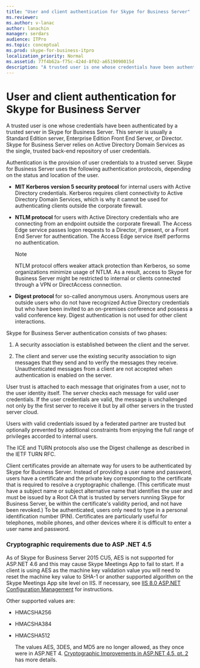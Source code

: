 ```yaml
---
title: "User and client authentication for Skype for Business Server"
ms.reviewer: 
ms.author: v-lanac
author: lanachin
manager: serdars
audience: ITPro
ms.topic: conceptual
ms.prod: skype-for-business-itpro
localization_priority: Normal
ms.assetid: 77f4b62a-f75c-424d-8f02-a6519090015d
description: "A trusted user is one whose credentials have been authenticated by a trusted server in Skype for Business Server. This server is usually a Standard Edition server, Enterprise Edition Front End Server, or Director. Skype for Business Server relies on Active Directory Domain Services as the single, trusted back-end repository of user credentials."
---
```


# User and client authentication for Skype for Business Server
 
A trusted user is one whose credentials have been authenticated by a trusted server in Skype for Business Server. This server is usually a Standard Edition server, Enterprise Edition Front End Server, or Director. Skype for Business Server relies on Active Directory Domain Services as the single, trusted back-end repository of user credentials.
  
Authentication is the provision of user credentials to a trusted server. Skype for Business Server uses the following authentication protocols, depending on the status and location of the user.
  
- **MIT Kerberos version 5 security protocol** for internal users with Active Directory credentials. Kerberos requires client connectivity to Active Directory Domain Services, which is why it cannot be used for authenticating clients outside the corporate firewall.
    
- **NTLM protocol** for users with Active Directory credentials who are connecting from an endpoint outside the corporate firewall. The Access Edge service passes logon requests to a Director, if present, or a Front End Server for authentication. The Access Edge service itself performs no authentication.
    
    > [!NOTE]
    > NTLM protocol offers weaker attack protection than Kerberos, so some organizations minimize usage of NTLM. As a result, access to Skype for Business Server might be restricted to internal or clients connected through a VPN or DirectAccess connection. 
  
- **Digest protocol** for so-called anonymous users. Anonymous users are outside users who do not have recognized Active Directory credentials but who have been invited to an on-premises conference and possess a valid conference key. Digest authentication is not used for other client interactions.
    
Skype for Business Server authentication consists of two phases:
  
1. A security association is established between the client and the server.
    
2. The client and server use the existing security association to sign messages that they send and to verify the messages they receive. Unauthenticated messages from a client are not accepted when authentication is enabled on the server.
    
User trust is attached to each message that originates from a user, not to the user identity itself. The server checks each message for valid user credentials. If the user credentials are valid, the message is unchallenged not only by the first server to receive it but by all other servers in the trusted server cloud.
  
Users with valid credentials issued by a federated partner are trusted but optionally prevented by additional constraints from enjoying the full range of privileges accorded to internal users.
  
The ICE and TURN protocols also use the Digest challenge as described in the IETF TURN RFC.
  
Client certificates provide an alternate way for users to be authenticated by Skype for Business Server. Instead of providing a user name and password, users have a certificate and the private key corresponding to the certificate that is required to resolve a cryptographic challenge. (This certificate must have a subject name or subject alternative name that identifies the user and must be issued by a Root CA that is trusted by servers running Skype for Business Server, be within the certificate's validity period, and not have been revoked.) To be authenticated, users only need to type in a personal identification number (PIN). Certificates are particularly useful for telephones, mobile phones, and other devices where it is difficult to enter a user name and password.
  
### Cryptographic requirements due to ASP .NET 4.5 

As of Skype for Business Server 2015 CU5, AES is not supported for ASP.NET 4.6 and this may cause Skype Meetings App to fail to start. If a client is using AES as the machine key validation value you will need to reset the machine key value to SHA-1 or another supported algorithm on the Skype Meetings App site level on IIS. If necessary, see [IIS 8.0 ASP.NET Configuration Management](https://docs.microsoft.com/iis/get-started/whats-new-in-iis-8/iis-80-aspnet-configuration-management) for instructions.
  
Other supported values are:
  
- HMACSHA256
    
- HMACSHA384
    
- HMACSHA512
    
  The values AES, 3DES, and MD5 are no longer allowed, as they once were in ASP.NET 4. [Cryptographic Improvements in ASP.NET 4.5, pt. 2](https://blogs.msdn.microsoft.com/webdev/2012/10/23/cryptographic-improvements-in-asp-net-4-5-pt-2/) has more details.
  
